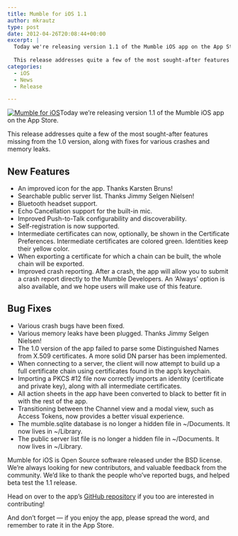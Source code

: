 ```yaml
---
title: Mumble for iOS 1.1
author: mkrautz
type: post
date: 2012-04-26T20:08:44+00:00
excerpt: |
  Today we're releasing version 1.1 of the Mumble iOS app on the App Store.
  
  This release addresses quite a few of the most sought-after features missing from the 1.0 version, along with fixes for various crashes and memory leaks.
categories:
  - iOS
  - News
  - Release

---
```

[<img class="alignleft size-full wp-image-210" title="Mumble for iOS" src="http://blog.mumble.info/wp-uploads/2012/02/MumbleAppIcon.png" alt="Mumble for iOS" />][1]Today we&#8217;re releasing version 1.1 of the Mumble iOS app on the App Store.

This release addresses quite a few of the most sought-after features missing from the 1.0 version, along with fixes for various crashes and memory leaks.

<!--more-->

## **New Features**

  * An improved icon for the app. Thanks Karsten Bruns!
  * Searchable public server list. Thanks Jimmy Selgen Nielsen!
  * Bluetooth headset support.
  * Echo Cancellation support for the built-in mic.
  * Improved Push-to-Talk configurability and discoverability.
  * Self-registration is now supported.
  * Intermediate certificates can now, optionally, be shown in the Certificate Preferences. Intermediate certificates are colored green. Identities keep their yellow color.
  * When exporting a certificate for which a chain can be built, the whole chain will be exported.
  * Improved crash reporting. After a crash, the app will allow you to submit a crash report directly to the Mumble Developers. An &#8216;Always&#8217; option is also available, and we hope users will make use of this feature.

## **Bug Fixes**

  * Various crash bugs have been fixed.
  * Various memory leaks have been plugged. Thanks Jimmy Selgen Nielsen!
  * The 1.0 version of the app failed to parse some Distinguished Names from X.509 certificates. A more solid DN parser has been implemented.
  * When connecting to a server, the client will now attempt to build up a full certificate chain using certificates found in the app&#8217;s keychain.
  * Importing a PKCS #12 file now correctly imports an identity (certificate and private key), along with all intermediate certificates.
  * All action sheets in the app have been converted to black to better fit in with the rest of the app.
  * Transitioning between the Channel view and a modal view, such as Access Tokens, now provides a better visual experience.
  * The mumble.sqlite database is no longer a hidden file in ~/Documents. It now lives in ~/Library.
  * The public server list file is no longer a hidden file in ~/Documents. It now lives in ~/Library.

Mumble for iOS is Open Source software released under the BSD license. We&#8217;re always looking for new contributors, and valuable feedback from the community. We&#8217;d like to thank the people who&#8217;ve reported bugs, and helped beta test the 1.1 release.

Head on over to the app&#8217;s [GitHub repository][2] if you too are interested in contributing!

And don&#8217;t forget &#8212; if you enjoy the app, please spread the word, and remember to rate it in the App Store.

 [1]: http://itunes.apple.com/us/app/mumble/id443472808?mt=8
 [2]: https://github.com/mumble-voip/mumble-iphoneos